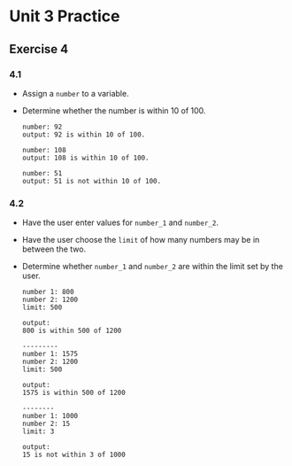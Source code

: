 # **Unit 3 Practice**

## **Exercise 4**

### **4.1**

- Assign a `number` to a variable.

- Determine whether the number is within 10 of 100.

      number: 92
      output: 92 is within 10 of 100.

      number: 108
      output: 108 is within 10 of 100.

      number: 51
      output: 51 is not within 10 of 100.

### **4.2**

- Have the user enter values for `number_1` and `number_2`.

- Have the user choose the `limit` of how many numbers may be in between the two.

- Determine whether `number_1` and `number_2` are within the limit set by the user.

      number 1: 800
      number 2: 1200
      limit: 500

      output:
      800 is within 500 of 1200

      ---------
      number 1: 1575
      number 2: 1200
      limit: 500

      output:
      1575 is within 500 of 1200
      
      --------
      number 1: 1000
      number 2: 15
      limit: 3

      output:
      15 is not within 3 of 1000
